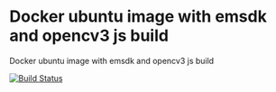 # Docker ubuntu image with emsdk and opencv3 js build

Docker ubuntu image with emsdk and opencv3 js build


[![Build Status](https://travis-ci.com/diuis/docker-emsdk-opencv3-installed-js.svg?branch=master)](https://travis-ci.com/diuis/docker-emsdk-opencv3-installed-js)
